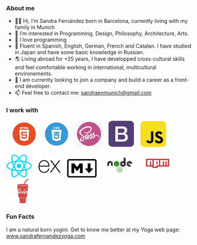 ### About me

- 👋🏽  Hi, I’m Sandra Fernández born in Barcelona, currently living with my family in Munich
- 💎  I’m interested in Programming, Design, Philosophy, Architecture, Arts.
- 💫  I love programming
- 💬  Fluent in Spanish, English, German, French and Catalan. I have studied in Japan and have some basic knowledge in Russian.
- 🌎  Living abroad for +25 years, I have developped cross-cultural skills and feel comfortable working in international, multicultural        environements.
- 👀  I am currently looking to join a company and build a career as a front-end developer.
- 📫  Feel free to contact me: sandraenmunich@gmail.com 
 
 
### I work with

<img src="images/space.png" width=10> <img src="images/html.png" width=70> <img src="images/space.png" width=10> <img src="images/CSS.png" width=70> <img src="images/space.png" width=10> <img src="images/sass.png" width=70> <img src="images/space.png" width =10> <img src="images/bootstrap.png" width=70> <img src="images/space.png" width = 10> <img src="images/javascript.png" width= 70> <img src="images/space.png" width=10> <img src="images/react.png" width = 70> <img src="images/space.png" width=10> <img src="images/ex.png" width = 60> <img src="images/space.png" width=10> <img src="images/markdown.png" width=80> <img src="images/space.png" width=10> <img src="images/node.png" width= 90> <img src="images/space.png" width=10> <img src="images/npm.png" width = 80> <img src="images/space.png" width=10>  <img src="images/gulp-logo.png" width= 90>


### Fun Facts

I am a natural born yogini. Get to know me better at my Yoga web page: www.sandrafernandezyoga.com



<!---
SandraFernandz/SandraFernandz is a ✨ special ✨ repository because its `README.md` (this file) appears on your GitHub profile.
You can click the Preview link to take a look at your changes.
--->

